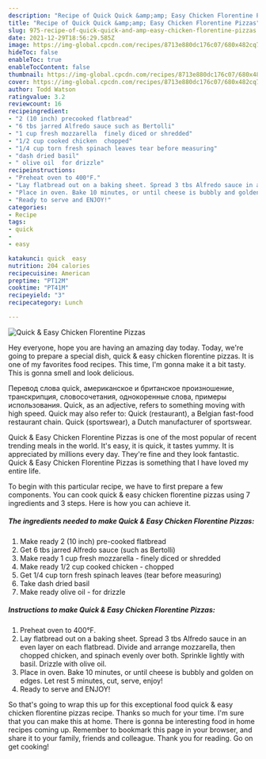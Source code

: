 ```yaml
---
description: "Recipe of Quick Quick &amp;amp; Easy Chicken Florentine Pizzas"
title: "Recipe of Quick Quick &amp;amp; Easy Chicken Florentine Pizzas"
slug: 975-recipe-of-quick-quick-and-amp-easy-chicken-florentine-pizzas
date: 2021-12-29T18:56:29.585Z
image: https://img-global.cpcdn.com/recipes/8713e880dc176c07/680x482cq70/quick-easy-chicken-florentine-pizzas-recipe-main-photo.jpg
hideToc: false
enableToc: true
enableTocContent: false
thumbnail: https://img-global.cpcdn.com/recipes/8713e880dc176c07/680x482cq70/quick-easy-chicken-florentine-pizzas-recipe-main-photo.jpg
cover: https://img-global.cpcdn.com/recipes/8713e880dc176c07/680x482cq70/quick-easy-chicken-florentine-pizzas-recipe-main-photo.jpg
author: Todd Watson
ratingvalue: 3.2
reviewcount: 16
recipeingredient:
- "2 (10 inch) precooked flatbread"
- "6 tbs jarred Alfredo sauce such as Bertolli"
- "1 cup fresh mozzarella  finely diced or shredded"
- "1/2 cup cooked chicken  chopped"
- "1/4 cup torn fresh spinach leaves tear before measuring"
- "dash dried basil"
- " olive oil  for drizzle"
recipeinstructions:
- "Preheat oven to 400°F."
- "Lay flatbread out on a baking sheet. Spread 3 tbs Alfredo sauce in an even layer on each flatbread. Divide and arrange mozzarella, then chopped chicken, and spinach evenly over both. Sprinkle lightly with basil. Drizzle with olive oil."
- "Place in oven. Bake 10 minutes, or until cheese is bubbly and golden on edges. Let rest 5 minutes, cut, serve, enjoy!"
- "Ready to serve and ENJOY!"
categories:
- Recipe
tags:
- quick
- 
- easy

katakunci: quick  easy 
nutrition: 204 calories
recipecuisine: American
preptime: "PT12M"
cooktime: "PT41M"
recipeyield: "3"
recipecategory: Lunch

---
```



![Quick &amp; Easy Chicken Florentine Pizzas](https://img-global.cpcdn.com/recipes/8713e880dc176c07/680x482cq70/quick-easy-chicken-florentine-pizzas-recipe-main-photo.jpg)

Hey everyone, hope you are having an amazing day today. Today, we're going to prepare a special dish, quick &amp; easy chicken florentine pizzas. It is one of my favorites food recipes. This time, I'm gonna make it a bit tasty. This is gonna smell and look delicious.

Перевод слова quick, американское и британское произношение, транскрипция, словосочетания, однокоренные слова, примеры использования. Quick, as an adjective, refers to something moving with high speed. Quick may also refer to: Quick (restaurant), a Belgian fast-food restaurant chain. Quick (sportswear), a Dutch manufacturer of sportswear.

Quick &amp; Easy Chicken Florentine Pizzas is one of the most popular of recent trending meals in the world. It's easy, it is quick, it tastes yummy. It is appreciated by millions every day. They're fine and they look fantastic. Quick &amp; Easy Chicken Florentine Pizzas is something that I have loved my entire life.


To begin with this particular recipe, we have to first prepare a few components. You can cook quick &amp; easy chicken florentine pizzas using 7 ingredients and 3 steps. Here is how you can achieve it.

<!--inarticleads1-->

##### The ingredients needed to make Quick &amp; Easy Chicken Florentine Pizzas:

1. Make ready 2 (10 inch) pre-cooked flatbread
1. Get 6 tbs jarred Alfredo sauce (such as Bertolli)
1. Make ready 1 cup fresh mozzarella - finely diced or shredded
1. Make ready 1/2 cup cooked chicken - chopped
1. Get 1/4 cup torn fresh spinach leaves (tear before measuring)
1. Take dash dried basil
1. Make ready  olive oil - for drizzle




<!--inarticleads2-->

##### Instructions to make Quick &amp; Easy Chicken Florentine Pizzas:

1. Preheat oven to 400°F.
1. Lay flatbread out on a baking sheet. Spread 3 tbs Alfredo sauce in an even layer on each flatbread. Divide and arrange mozzarella, then chopped chicken, and spinach evenly over both. Sprinkle lightly with basil. Drizzle with olive oil.
1. Place in oven. Bake 10 minutes, or until cheese is bubbly and golden on edges. Let rest 5 minutes, cut, serve, enjoy!
1. Ready to serve and ENJOY!



So that's going to wrap this up for this exceptional food quick &amp; easy chicken florentine pizzas recipe. Thanks so much for your time. I'm sure that you can make this at home. There is gonna be interesting food in home recipes coming up. Remember to bookmark this page in your browser, and share it to your family, friends and colleague. Thank you for reading. Go on get cooking!
